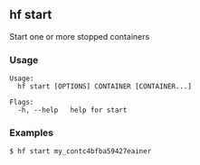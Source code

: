 ## hf start

Start one or more stopped containers

<!-- usage -->

### Usage

```
Usage:
  hf start [OPTIONS] CONTAINER [CONTAINER...]

Flags:
  -h, --help   help for start

```
<!-- description and examples -->


### Examples

```bash
$ hf start my_contc4bfba59427eainer
```


